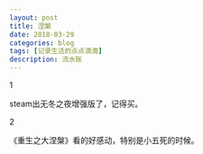 ```yaml
---
layout: post
title: 涅槃
date: 2018-03-29
categories: blog
tags: [记录生活的点点滴滴]
description: 流水账
---
```


1

steam出无冬之夜增强版了，记得买。

2 

《重生之大涅槃》看的好感动，特别是小五死的时候。









